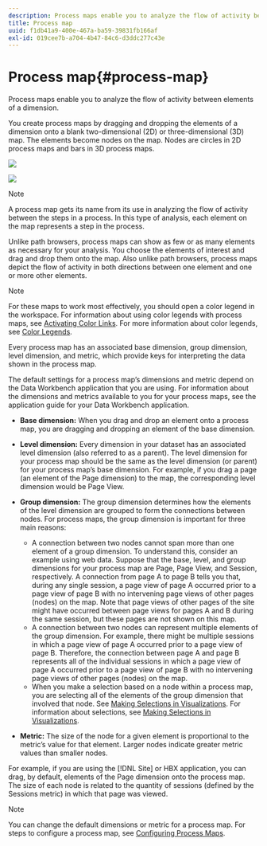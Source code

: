 ```yaml
---
description: Process maps enable you to analyze the flow of activity between elements of a dimension.
title: Process map
uuid: f1db41a9-400e-467a-ba59-39831fb166af
exl-id: 019cee7b-a704-4b47-84c6-d3ddc277c43e
---
```

# Process map{#process-map}

Process maps enable you to analyze the flow of activity between elements of a dimension.

 You create process maps by dragging and dropping the elements of a dimension onto a blank two-dimensional (2D) or three-dimensional (3D) map. The elements become nodes on the map. Nodes are circles in 2D process maps and bars in 3D process maps.

![](assets/vis_2DProcessMap.png)

![](assets/vis_3DProcessMap.png)

>[!NOTE]
>
>A process map gets its name from its use in analyzing the flow of activity between the steps in a process. In this type of analysis, each element on the map represents a step in the process.

Unlike path browsers, process maps can show as few or as many elements as necessary for your analysis. You choose the elements of interest and drag and drop them onto the map. Also unlike path browsers, process maps depict the flow of activity in both directions between one element and one or more other elements.

>[!NOTE]
>
>For these maps to work most effectively, you should open a color legend in the workspace. For information about using color legends with process maps, see [Activating Color Links](../../../../home/c-get-started/c-analysis-vis/c-proc-maps/c-act-color-lnks.md#concept-2c9b9f67f2bd4cd7a5431fa21c094edc). For more information about color legends, see [Color Legends](../../../../home/c-get-started/c-analysis-vis/c-legends/c-color-leg.md#concept-f84d51dc0d6547f981d0642fc2d01358).

Every process map has an associated base dimension, group dimension, level dimension, and metric, which provide keys for interpreting the data shown in the process map.

The default settings for a process map’s dimensions and metric depend on the Data Workbench application that you are using. For information about the dimensions and metrics available to you for your process maps, see the application guide for your Data Workbench application.

* **Base dimension:** When you drag and drop an element onto a process map, you are dragging and dropping an element of the base dimension. 
* **Level dimension:** Every dimension in your dataset has an associated level dimension (also referred to as a parent). The level dimension for your process map should be the same as the level dimension (or parent) for your process map’s base dimension. For example, if you drag a page (an element of the Page dimension) to the map, the corresponding level dimension would be Page View. 
* **Group dimension:** The group dimension determines how the elements of the level dimension are grouped to form the connections between nodes. For process maps, the group dimension is important for three main reasons:

    * A connection between two nodes cannot span more than one element of a group dimension. To understand this, consider an example using web data. Suppose that the base, level, and group dimensions for your process map are Page, Page View, and Session, respectively. A connection from page A to page B tells you that, during any single session, a page view of page A occurred prior to a page view of page B with no intervening page views of other pages (nodes) on the map. Note that page views of other pages of the site might have occurred between page views for pages A and B during the same session, but these pages are not shown on this map. 
    * A connection between two nodes can represent multiple elements of the group dimension. For example, there might be multiple sessions in which a page view of page A occurred prior to a page view of page B. Therefore, the connection between page A and page B represents all of the individual sessions in which a page view of page A occurred prior to a page view of page B with no intervening page views of other pages (nodes) on the map. 
    * When you make a selection based on a node within a process map, you are selecting all of the elements of the group dimension that involved that node. See [Making Selections in Visualizations](../../../../home/c-get-started/c-vis/c-sel-vis/c-sel-vis.md#concept-012870ec22c7476e9afbf3b8b2515746). For information about selections, see [Making Selections in Visualizations](../../../../home/c-get-started/c-vis/c-sel-vis/c-sel-vis.md#concept-012870ec22c7476e9afbf3b8b2515746).

* **Metric:** The size of the node for a given element is proportional to the metric’s value for that element. Larger nodes indicate greater metric values than smaller nodes.

For example, if you are using the [!DNL Site] or HBX application, you can drag, by default, elements of the Page dimension onto the process map. The size of each node is related to the quantity of sessions (defined by the Sessions metric) in which that page was viewed.

>[!NOTE]
>
>You can change the default dimensions or metric for a process map. For steps to configure a process map, see [Configuring Process Maps](../../../../home/c-get-started/c-intf-anlys-ftrs/t-config-proc-maps.md#task-4a95730b18a14bc790a77c013832b2d6).
